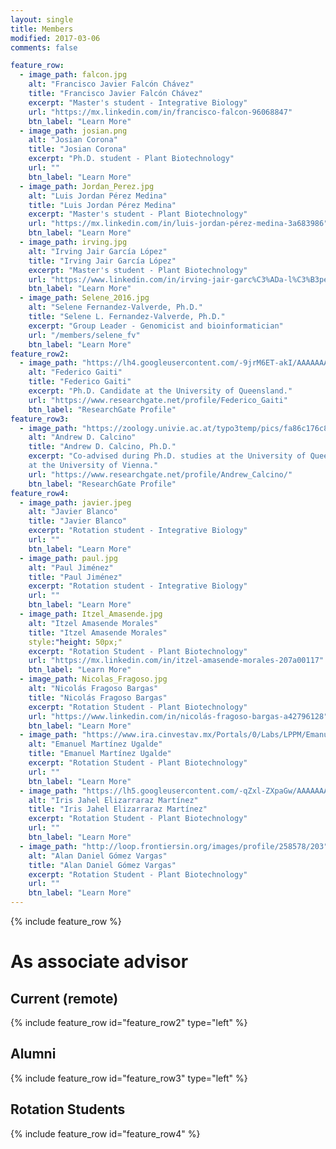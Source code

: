 ```yaml
---
layout: single
title: Members
modified: 2017-03-06
comments: false

feature_row:
  - image_path: falcon.jpg
    alt: "Francisco Javier Falcón Chávez"
    title: "Francisco Javier Falcón Chávez"
    excerpt: "Master's student - Integrative Biology"
    url: "https://mx.linkedin.com/in/francisco-falcon-96068847"
    btn_label: "Learn More"
  - image_path: josian.png 
    alt: "Josian Corona"
    title: "Josian Corona"
    excerpt: "Ph.D. student - Plant Biotechnology"
    url: ""
    btn_label: "Learn More"
  - image_path: Jordan_Perez.jpg
    alt: "Luis Jordan Pérez Medina"
    title: "Luis Jordan Pérez Medina"
    excerpt: "Master's student - Plant Biotechnology"
    url: "https://mx.linkedin.com/in/luis-jordan-pérez-medina-3a683986"
    btn_label: "Learn More"
  - image_path: irving.jpg
    alt: "Irving Jair García López"
    title: "Irving Jair García López"
    excerpt: "Master's student - Plant Biotechnology"
    url: "https://www.linkedin.com/in/irving-jair-garc%C3%ADa-l%C3%B3pez-299399ba"
    btn_label: "Learn More"
  - image_path: Selene_2016.jpg
    alt: "Selene Fernandez-Valverde, Ph.D."
    title: "Selene L. Fernandez-Valverde, Ph.D."
    excerpt: "Group Leader - Genomicist and bioinformatician"
    url: "/members/selene_fv"
    btn_label: "Learn More"
feature_row2:
  - image_path: "https://lh4.googleusercontent.com/-9jrM6ET-akI/AAAAAAAAAAI/AAAAAAAAABA/lYx5CMUd9KY/photo.jpg"
    alt: "Federico Gaiti"
    title: "Federico Gaiti"
    excerpt: "Ph.D. Candidate at the University of Queensland."
    url: "https://www.researchgate.net/profile/Federico_Gaiti"
    btn_label: "ResearchGate Profile"
feature_row3:
  - image_path: "https://zoology.univie.ac.at/typo3temp/pics/fa86c176c8.jpg"
    alt: "Andrew D. Calcino"
    title: "Andrew D. Calcino, Ph.D."
    excerpt: "Co-advised during Ph.D. studies at the University of Queensland. Currently a Postdoctoral Researcher
    at the University of Vienna."
    url: "https://www.researchgate.net/profile/Andrew_Calcino/"
    btn_label: "ResearchGate Profile"
feature_row4:
  - image_path: javier.jpeg
    alt: "Javier Blanco"
    title: "Javier Blanco"
    excerpt: "Rotation student - Integrative Biology"
    url: ""
    btn_label: "Learn More"
  - image_path: paul.jpg
    alt: "Paul Jiménez"
    title: "Paul Jiménez"
    excerpt: "Rotation student - Integrative Biology"
    url: ""
    btn_label: "Learn More"
  - image_path: Itzel_Amasende.jpg
    alt: "Itzel Amasende Morales"   
    title: "Itzel Amasende Morales"
    style:"height: 50px;"
    excerpt: "Rotation Student - Plant Biotechnology"
    url: "https://mx.linkedin.com/in/itzel-amasende-morales-207a00117"
    btn_label: "Learn More"
  - image_path: Nicolas_Fragoso.jpg
    alt: "Nicolás Fragoso Bargas"
    title: "Nicolás Fragoso Bargas"
    excerpt: "Rotation Student - Plant Biotechnology"
    url: "https://www.linkedin.com/in/nicolás-fragoso-bargas-a42796128"
    btn_label: "Learn More"
  - image_path: "https://www.ira.cinvestav.mx/Portals/0/Labs/LPPM/Emanuel_Cara.jpg"
    alt: "Emanuel Martínez Ugalde"
    title: "Emanuel Martínez Ugalde"
    excerpt: "Rotation Student - Plant Biotechnology"
    url: ""
    btn_label: "Learn More"
  - image_path: "https://lh5.googleusercontent.com/-qZxl-ZXpaGw/AAAAAAAAAAI/AAAAAAAAAA4/CTUk_H8_zaI/photo.jpg"
    alt: "Iris Jahel Elizarraraz Martínez"
    title: "Iris Jahel Elizarraraz Martínez"
    excerpt: "Rotation Student - Plant Biotechnology"
    url: ""
    btn_label: "Learn More"
  - image_path: "http://loop.frontiersin.org/images/profile/258578/203"
    alt: "Alan Daniel Gómez Vargas"
    title: "Alan Daniel Gómez Vargas"
    excerpt: "Rotation Student - Plant Biotechnology"
    url: ""
    btn_label: "Learn More"
---
```


{% include feature_row %}

# As associate advisor

## Current (remote)
{% include feature_row id="feature_row2" type="left" %}

## Alumni 
{% include feature_row id="feature_row3" type="left" %}

## Rotation Students

{% include feature_row id="feature_row4" %}

